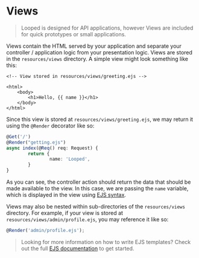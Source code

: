 # Views

> Looped is designed for API applications, however Views are included for quick prototypes or small applications. 

Views contain the HTML served by your application and separate your controller / application logic from your presentation logic. Views are stored in the `resources/views` directory. A simple view might look something like this:

```ejs
<!-- View stored in resources/views/greeting.ejs -->

<html>
    <body>
        <h1>Hello, {{ name }}</h1>
    </body>
</html>
```

Since this view is stored at `resources/views/greeting.ejs`, we may return it using the `@Render` decorator like so:

```typescript
@Get('/')
@Render("getting.ejs")
async index(@Req() req: Request) {
		return {
				name: 'Looped',
		}
}
```

As you can see, the controller action should return the data that should be made available to the view. In this case, we are passing the `name` variable, which is displayed in the view using [EJS syntax](https://ejs.co/#docs).

Views may also be nested within sub-directories of the `resources/views` directory. For example, if your view is stored at `resources/views/admin/profile.ejs`, you may reference it like so:

```typescript
@Render('admin/profile.ejs');
```

>  Looking for more information on how to write EJS templates? Check out the full [EJS documentation](https://ejs.co/#docs) to get started.